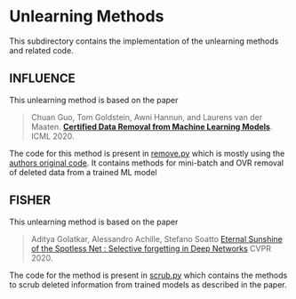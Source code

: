 # Unlearning Methods

This subdirectory contains the implementation of the unlearning methods and related code.

## INFLUENCE

This unlearning method is based on the paper
> Chuan Guo, Tom Goldstein, Awni Hannun, and Laurens van der Maaten. **[Certified Data Removal from Machine Learning Models](https://arxiv.org/pdf/1911.03030.pdf)**. ICML 2020.

The code for this method is present in [remove.py](remove.py) which is mostly using the [authors original code](https://github.com/facebookresearch/certified-removal). It contains methods for mini-batch and OVR removal of deleted data from a trained ML model

## FISHER

This unlearning method is based on the paper
> Aditya Golatkar, Alessandro Achille, Stefano Soatto [Eternal Sunshine of the Spotless Net : Selective forgetting in Deep Networks](https://arxiv.org/abs/1911.04933) CVPR 2020.

The code for the method is present in [scrub.py](scrub.py) which contains the methods to scrub deleted information from trained models as described in the paper.
